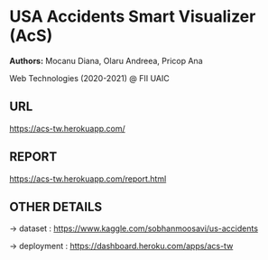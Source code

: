 # USA Accidents Smart Visualizer (AcS)
  **Authors:** Mocanu Diana, Olaru Andreea, Pricop Ana
  
  Web Technologies (2020-2021) @ FII UAIC
  
  ## URL
  https://acs-tw.herokuapp.com/
  
  ## REPORT
  https://acs-tw.herokuapp.com/report.html
  
  ## OTHER DETAILS
  -> dataset : https://www.kaggle.com/sobhanmoosavi/us-accidents
  
  -> deployment : https://dashboard.heroku.com/apps/acs-tw
  

